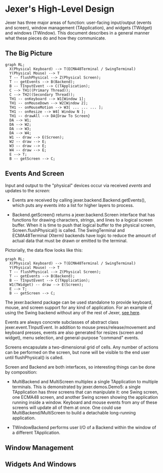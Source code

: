 Jexer's High-Level Design
=========================

Jexer has three major areas of function: user-facing input/output (events and screen), window management (TApplication), and widgets (TWidget) and windows (TWindow).  This document describes in a general manner what these pieces do and how they communicate.

The Big Picture
---------------

```mermaid
graph RL;
  X(Physical Keyboard) --> T(ECMA48Terminal / SwingTerminal)
  Y(Physical Mouse) --> T
  T -- flushPhysical --> Z(Physical Screen);
  T -- getEvents --> B(Backend);
  B -- TInputEvent --> C(TApplication);
  C --> TH1((Primary Thread));
  C --> TH2((Secondary Thread));
  TH1 -- onKeyboard --> W1[Window 1];
  TH1 -- onMouseDown --> W2[Window 2];
  TH1 -- onMouseMotion --> W3[ ... ... ... ];
  TH1 -- onResize --> W4[ Window N ];
  TH1 -- drawAll --> DA{Draw To Screen}
  DA --> W1;
  DA --> W2;
  DA --> W3;
  DA --> W4;
  W1 -- draw --> E(Screen);
  W2 -- draw --> E;
  W3 -- draw --> E;
  W4 -- draw --> E;
  E --> T;
  B -- getScreen --> C;
```

Events And Screen
-----------------

Input and output to the "physical" devices occur via received *events* and updates to the *screen*:

* Events are received by calling jexer.backend.Backend.getEvents(), which puts any events into a list for higher layers to process.

* Backend.getScreen() returns a jexer.backend.Screen interface that has functions for drawing characters, strings, and lines to a logical screen buffer.  When it is time to push that logical buffer to the physical screen, Screen.flushPhysical() is called.  The SwingTerminal and ECMA48Terminal (Xterm) backends have logic to reduce the amount of actual data that must be drawn or emitted to the terminal.

Pictorially, the data flow looks like this:

```mermaid
graph RL;
  X(Physical Keyboard) --> T(ECMA48Terminal / SwingTerminal)
  Y(Physical Mouse) --> T
  T -- flushPhysical --> Z(Physical Screen);
  T -- getEvents --> B(Backend);
  B -- TInputEvent --> C(TApplication);
  W1(TWidget) -- draw --> E(Screen);
  E --> T;
  B -- getScreen --> C;
```

The jexer.backend package can be used standalone to provide keyboard, mouse, and screen support for any kind of application.  For an example of using the Swing backend without any of the rest of Jexer, [see here](https://gitlab.com/klamonte/jermit/blob/master/src/jermit/ui/qodem/QodemUI.java).

Events are always concrete subclasses of abstract class jexer.event.TInputEvent.  In addition to mouse press/release/movement and keyboard presses, events are also generated for resizes (screen and widget), menu selection, and general-purpose "command" events.

Screens encapsulate a two-dimensional grid of cells.  Any number of actions can be performed on the screen, but none will be visible to the end user until flushPhysical() is called.

Screen and Backend are both interfaces, so interesting things can be done by composition:

* MultiBackend and MultiScreen multiplex a single TApplication to multiple terminals.  This is demonstrated by jexer.demos.Demo5: a single TApplication has *three* screens that can manipulate it: one Swing screen, one ECMA48 screen, and another Swing screen showing the application running inside a window.  Keyboard and mouse events from any of these screens will update all of them at once.  One could use MultiBackend/MultiScreen to build a detachable long-running application.

* TWindowBackend performs user I/O of a Backend within the window of a different TApplication.

Window Management
-----------------



Widgets And Windows
-------------------

